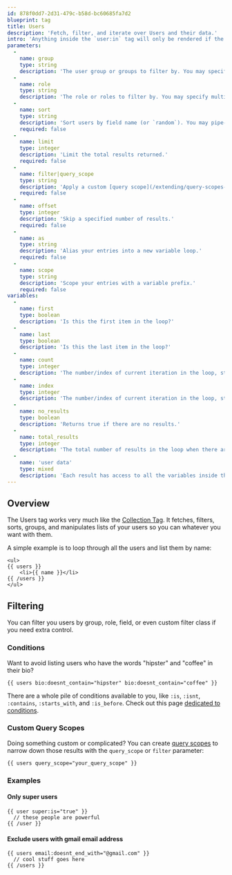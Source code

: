 ```yaml
---
id: 878f0dd7-2d31-479c-b58d-bc60685fa7d2
blueprint: tag
title: Users
description: 'Fetch, filter, and iterate over Users and their data.'
intro: 'Anything inside the `user:in` tag will only be rendered if the user is in the specified group.'
parameters:
  -
    name: group
    type: string
    description: 'The user group or groups to filter by. You may specify multiple groups by pipe separating them: `{{ users group="jocks|geeks" }}`.'
  -
    name: role
    type: string
    description: 'The role or roles to filter by. You may specify multiple roles by pipe separating them: `{{ users role="author|editor" }}`.'
  -
    name: sort
    type: string
    description: 'Sort users by field name (or `random`). You may pipe-separate multiple fields for sub-sorting and specify sort direction of each field using a colon. For example, `sort="title"` or `sort="date:asc|title:desc"` to sort by date then by title.'
    required: false
  -
    name: limit
    type: integer
    description: 'Limit the total results returned.'
    required: false
  -
    name: filter|query_scope
    type: string
    description: 'Apply a custom [query scope](/extending/query-scopes-and-filters)'
    required: false
  -
    name: offset
    type: integer
    description: 'Skip a specified number of results.'
    required: false
  -
    name: as
    type: string
    description: 'Alias your entries into a new variable loop.'
    required: false
  -
    name: scope
    type: string
    description: 'Scope your entries with a variable prefix.'
    required: false
variables:
  -
    name: first
    type: boolean
    description: 'Is this the first item in the loop?'
  -
    name: last
    type: boolean
    description: 'Is this the last item in the loop?'
  -
    name: count
    type: integer
    description: 'The number/index of current iteration in the loop, starting from 1'
  -
    name: index
    type: integer
    description: 'The number/index of current iteration in the loop, starting from 0'
  -
    name: no_results
    type: boolean
    description: 'Returns true if there are no results.'
  -
    name: total_results
    type: integer
    description: 'The total number of results in the loop when there are results. You should use `no_results` to check if any results exist.'
  -
    name: 'user data'
    type: mixed
    description: 'Each result has access to all the variables inside that entry (`name`, `email`, etc).'
---
```

## Overview

The Users tag works very much like the [Collection Tag](/tags/collection). It fetches, filters, sorts, groups, and manipulates lists of your users so you can whatever you want with them.

A simple example is to loop through all the users and list them by name:

```
<ul>
{{ users }}
    <li>{{ name }}</li>
{{ /users }}
</ul>
```

## Filtering

You can filter you users by group, role, field, or even custom filter class if you need extra control.

### Conditions

Want to avoid listing users who have the words "hipster" and "coffee" in their bio?

```
{{ users bio:doesnt_contain="hipster" bio:doesnt_contain="coffee" }}
```

There are a whole pile of conditions available to you, like `:is`, `:isnt`, `:contains`, `:starts_with`, and `:is_before`. Check out this page [dedicated to conditions](/conditions).

### Custom Query Scopes

Doing something custom or complicated? You can create [query scopes](/extending/query-scopes-and-filters) to narrow down those results with the `query_scope` or `filter` parameter:

```
{{ users query_scope="your_query_scope" }}
```

### Examples

#### Only super users

```
{{ user super:is="true" }}
  // these people are powerful
{{ /user }}
```

#### Exclude users with gmail email address

```
{{ users email:doesnt_end_with="@gmail.com" }}
  // cool stuff goes here
{{ /users }}
```

